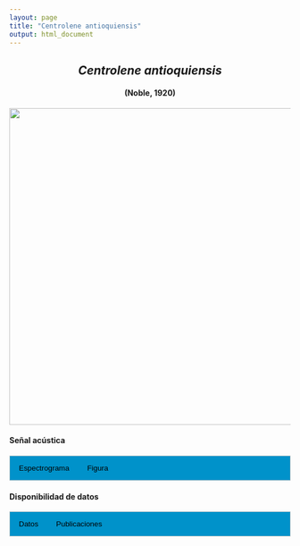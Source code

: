 ```yaml
---
layout: page
title: "Centrolene antioquiensis"
output: html_document
---
```


<style>
/* Simplified CSS for tabs */
.tab {
  overflow: hidden;
  border: 1px solid #ccc;
  background-color: #0092ca;
}
.tab button {
  background-color: inherit;
  float: left;
  border: none;
  cursor: pointer;
  padding: 14px 16px;
  transition: background-color 0.3s;
}
.tab button:hover {
  background-color: #ddd;
}
.tab button.active {
  background-color: #ccc;
}
.tabcontent {
  display: none;
  padding: 6px 12px;
  border: 1px solid #ccc;
  border-top: none;
}
.audio-container {
  margin-bottom: 10px;
}
body h1 {
  display: none;
}
</style>

<script>
function openTab(evt, tabName) {
  document.querySelectorAll('.tabcontent').forEach(tab => tab.style.display = "none");
  document.querySelectorAll('.tablinks').forEach(link => link.classList.remove('active'));
  document.getElementById(tabName).style.display = "block";
  evt.currentTarget.classList.add('active');
}
</script>

<!-- Species presentation -->
<div style="text-align: center;">
  <h2><i>Centrolene antioquiensis</i></h2>
  <h4>(Noble, 1920)</h4>
  <img src="{{ site.baseurl }}/images/especie_Centrolene_antioquiensis.png" style="width:15cm;">
</div>

#### Señal acústica

<!-- Tabs section -->
<div class="tab">
  <button class="tablinks" onclick="openTab(event, 'Espectro')">Espectrograma</button>
  <button class="tablinks" onclick="openTab(event, 'fig')">Figura</button>
</div>

<!-- Seccion Espectrograma -->
<div id="Espectro" class="tabcontent" style="text-align: center;">
  <video width="100%" height="auto" controls>
    <source src="{{ site.baseurl }}/Espectrograms/dyna_Centrolene_antioquiensis.mp4" type="video/mp4">
    Tu navegador no soporta el elemento de video.
  </video>
</div>

<!-- Seccion Figura -->
<div id="fig" class="tabcontent" style="text-align: center;">
  <img src="{{ site.baseurl }}/images/spec_Centrolene_antioquiensis.png" style="width:15cm;">
</div>

#### Disponibilidad de datos

<!-- Tabs section -->
<div class="tab">
  <button class="tablinks" onclick="openTab(event, 'dat')">Datos</button>
  <button class="tablinks" onclick="openTab(event, 'pubs')">Publicaciones</button>
</div>

<!-- Seccion Datos -->
<div id="dat" class="tabcontent">
  <p><strong>Disponibles en Figshare</strong></p>
  <p>NA 
    <a href="NA" target="_blank">NA</a>
  </p>
  <p><strong>Disponibles en iNaturalist</strong></p>
  <p><a href="https://www.inaturalist.org/observations?place_id=7196&sounds&taxon_id=923308; http://colecciones.humboldt.org.co/rec/sonidos/IAvH-CSA-1448/IAvH-CSA-1448.wav; http://colecciones.humboldt.org.co/rec/sonidos/IAvH-CSA-1448/IAvH-CSA-1448.wav; http://colecciones.humboldt.org.co/rec/sonidos/IAvH-CSA-1448/IAvH-CSA-1448.wav; http://colecciones.humboldt.org.co/rec/sonidos/IAvH-CSA-1449/IAvH-CSA-1449.wav; http://colecciones.humboldt.org.co/rec/sonidos/IAvH-CSA-1449/IAvH-CSA-1449.wav; http://colecciones.humboldt.org.co/rec/sonidos/IAvH-CSA-1449/IAvH-CSA-1449.wav" target="_blank">Centrolene antioquiensis</a>
  </p>
  <p><strong>Disponibles en CSA-IAVH</strong></p>
  <p><a href="NA" target="_blank">codigo</a>
  </p>
</div>

<!-- Seccion Publicaciones -->
<div id="pubs" class="tabcontent">
  <p><strong>Autor_aqui</strong>NA. 
  <a href="NA" target="_blank">NA</a></p>
  <p><strong>***</strong><i>No existen artículos con sonidos de poblaciones colombianas.</i></p>
</div>
